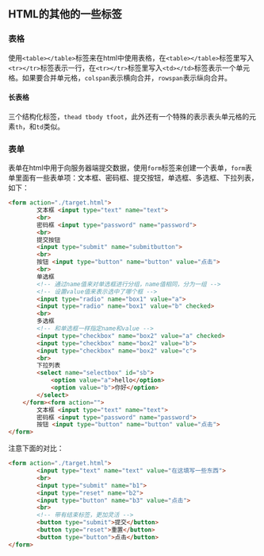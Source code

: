 ## HTML的其他的一些标签

### 表格

使用`<table></table>`标签来在html中使用表格，在`<table></table>`标签里写入`<tr></tr>`标签表示一行，在`<tr></tr>`标签里写入`<td></td>`标签表示一个单元格。如果要合并单元格，`colspan`表示横向合并，`rowspan`表示纵向合并。

#### 长表格

三个结构化标签，`thead tbody tfoot`，此外还有一个特殊的表示表头单元格的元素`th`，和`td`类似。

### 表单

表单在html中用于向服务器端提交数据，使用`form`标签来创建一个表单，`form`表单里面有一些表单项：文本框、密码框、提交按钮，单选框、多选框、下拉列表，如下：

```html
<form action="./target.html">
        文本框 <input type="text" name="text">
        <br>
        密码框 <input type="password" name="password">
        <br>
        提交按钮
        <input type="submit" name="submitbutton">
        <br>
        按钮 <input type="button" name="button" value="点击">
        <br>
        单选框
        <!-- 通过name值来对单选框进行分组，name值相同，分为一组 -->
        <!-- 设置value值来表示选中了哪个框 -->
        <input type="radio" name="box1" value="a">
        <input type="radio" name="box1" value="b" checked>
        <br>
        多选框
        <!-- 和单选框一样指定name和value -->
        <input type="checkbox" name="box2" value="a" checked>
        <input type="checkbox" name="box2" value="b">
        <input type="checkbox" name="box2" value="c">
        <br>
        下拉列表
        <select name="selectbox" id="sb">
            <option value="a">hello</option>
            <option value="b">你好</option>
        </select>
    </form><form action="">
        文本框 <input type="text" name="text">
        密码框 <input type="password" name="password">
        按钮 <input type="button" name="button" value="点击">
</form>
```

注意下面的对比：

```html
<form action="./target.html">
        <input type="text" name="text" value="在这填写一些东西">
        <br>
        <input type="submit" name="b1">
        <input type="reset" name="b2">
        <input type="button" name="b3" value="点击">
        <br>
        <!-- 带有结束标签，更加灵活 -->
        <button type="submit">提交</button>
        <button type="reset">重置</button>
        <button type="button">点击</button>
</form>
```

